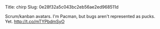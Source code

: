 Title: chirp
Slug: 0e28f32a5c043bc2eb56ae2ed968511d

Scrum/kanban avatars. I'm Pacman, but bugs aren't represented as pucks. Yet. <a href="http://t.co/mTYPbdmSyO">http://t.co/mTYPbdmSyO</a>

